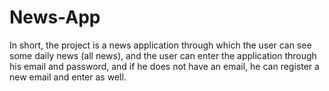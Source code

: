 # News-App
 In short, the project is a news application through which the user can see  some daily news (all news), and the user can enter the application through his email and password, and if he does not have an email, he can register a new email and enter as well.
